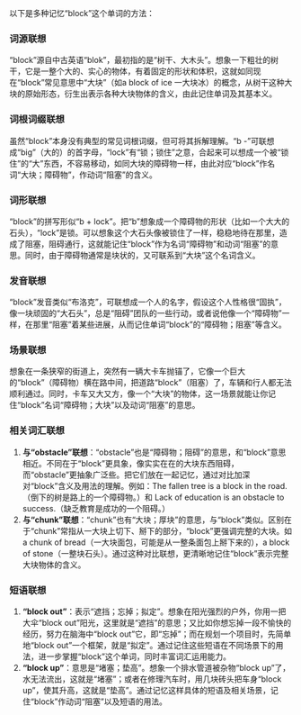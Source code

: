 以下是多种记忆“block”这个单词的方法：

### 词源联想
“block”源自中古英语“blok”，最初指的是“树干、大木头”。想象一下粗壮的树干，它是一整个大的、实心的物体，有着固定的形状和体积，这就如同现在“block”常见意思中“大块”（如a block of ice 一大块冰）的概念，从树干这种大块的原始形态，衍生出表示各种大块物体的含义，由此记住单词及其基本义。

### 词根词缀联想
虽然“block”本身没有典型的常见词根词缀，但可将其拆解理解。“b -”可联想成“big”（大的）的首字母，“lock”有“锁；锁住”之意，合起来可以想成一个被“锁住”的“大”东西，不容易移动，如同大块的障碍物一样，由此对应“block”作名词“大块；障碍物”，作动词“阻塞”的含义。 

### 词形联想
“block”的拼写形似“b + lock”。把“b”想象成一个障碍物的形状（比如一个大大的石头），“lock”是锁。可以想象这个大石头像被锁住了一样，稳稳地待在那里，造成了阻塞，阻碍通行，这就能记住“block”作为名词“障碍物”和动词“阻塞”的意思。同时，由于障碍物通常是块状的，又可联系到“大块”这个名词含义。 

### 发音联想
“block”发音类似“布洛克”，可联想成一个人的名字，假设这个人性格很“固执”，像一块顽固的“大石头”，总是“阻碍”团队的一些行动，或者说他像一个“障碍物”一样，在那里“阻塞”着某些进展，从而记住单词“block”的“障碍物；阻塞”等含义。 

### 场景联想
想象在一条狭窄的街道上，突然有一辆大卡车抛锚了，它像一个巨大的“block”（障碍物）横在路中间，把道路“block”（阻塞）了，车辆和行人都无法顺利通过。同时，卡车又大又方，像一个“大块”的物体，这一场景就能让你记住“block”名词“障碍物；大块”以及动词“阻塞”的意思。 

### 相关词汇联想
1. **与“obstacle”联想**：“obstacle”也是“障碍物；阻碍”的意思，和“block”意思相近。不同在于“block”更具象，像实实在在的大块东西阻碍，而“obstacle”更抽象广泛些。把它们放在一起记忆，通过对比加深对“block”含义及用法的理解。例如：The fallen tree is a block in the road.（倒下的树是路上的一个障碍物。）和 Lack of education is an obstacle to success.（缺乏教育是成功的一个阻碍。）
2. **与“chunk”联想**：“chunk”也有“大块；厚块”的意思，与“block”类似。区别在于“chunk”常指从一大块上切下、掰下的部分，“block”更强调完整的大块。如a chunk of bread（一大块面包，可能是从一整条面包上掰下来的），a block of stone（一整块石头）。通过这种对比联想，更清晰地记住“block”表示完整大块物体的含义。 

### 短语联想
1. **“block out”**：表示“遮挡；忘掉；拟定”。想象在阳光强烈的户外，你用一把大伞“block out”阳光，这里就是“遮挡”的意思；又比如你想忘掉一段不愉快的经历，努力在脑海中“block out”它，即“忘掉”；而在规划一个项目时，先简单地“block out”一个框架，就是“拟定”。通过记住这些短语在不同场景下的用法，进一步掌握“block”这个单词，同时丰富词汇运用能力。
2. **“block up”**：意思是“堵塞；垫高”。想象一个排水管道被杂物“block up”了，水无法流出，这就是“堵塞”；或者在修理汽车时，用几块砖头把车身“block up”，使其升高，这就是“垫高”。通过记忆这样具体的短语及相关场景，记住“block”作动词“阻塞”以及短语的用法。 